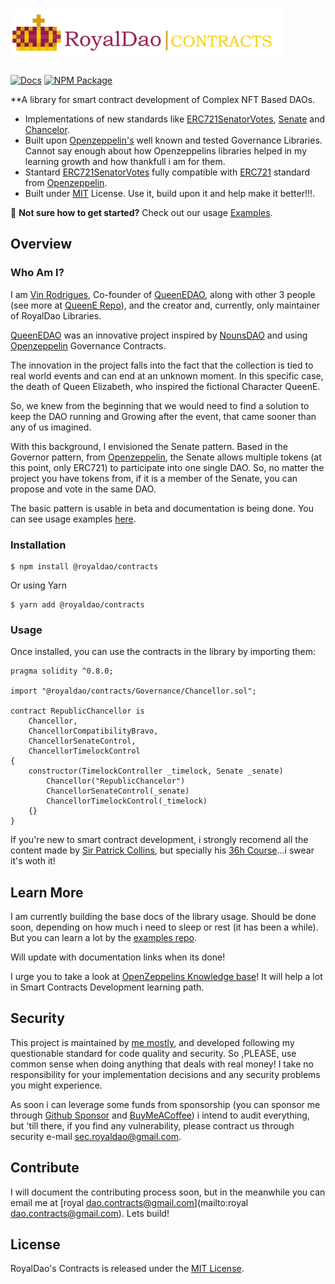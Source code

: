 # <img src="https://github.com/RoyalDAO/royaldao-contracts/blob/RELEASE/assets/images/RoyalDAO_Logo.png" alt="RoyalDao" height="80px">

[![Docs](https://img.shields.io/badge/docs-%F0%9F%93%84-blue)](https://royaldao.gitbook.io/royaldao-contracts/)
[![NPM Package](https://img.shields.io/npm/v/@royaldao/contracts.svg)](https://www.npmjs.org/package/@royaldao/contracts)

**A library for smart contract development of Complex NFT Based DAOs.

 * Implementations of new standards like [ERC721SenatorVotes](https://github.com/RoyalDAO/royaldao-contracts/blob/RELEASE/contracts/Token/ERC721/extensions/ERC721SenatorVotes.sol), [Senate](https://github.com/RoyalDAO/royaldao-contracts/blob/RELEASE/contracts/Governance/Senate.sol) and [Chancelor](https://github.com/RoyalDAO/royaldao-contracts/blob/RELEASE/contracts/Governance/Chancelor.sol).
 * Built upon [Openzeppelin's](https://www.openzeppelin.com/contracts) well known and tested Governance Libraries. Cannot say enough about how Openzeppelins libraries helped in my learning growth and how thankfull i am for them.
 * Stantard [ERC721SenatorVotes](https://github.com/RoyalDAO/royaldao-contracts/blob/RELEASE/contracts/Token/ERC721/extensions/ERC721SenatorVotes.sol) fully compatible with [ERC721](https://docs.openzeppelin.com/contracts/4.x/erc721) standard from [Openzeppelin](https://www.openzeppelin.com/contracts).
 * Built under [MIT](https://github.com/RoyalDAO/royaldao-contracts/blob/RELEASE/LICENSE) License. Use it, build upon it and help make it better!!!.

:mage: **Not sure how to get started?** Check out our usage [Examples](https://github.com/RoyalDAO/examples).

## Overview

### Who Am I?

I am [Vin Rodrigues](https://github.com/rodriguesmvinicius), Co-founder of [QueenEDAO](https://queene.wtf/), along with other 3 people (see more at [QueenE Repo](https://github.com/rodriguesmvinicius/QueenE_Contracts/blob/HEAD/README.md)), and the creator and, currently, only maintainer of RoyalDao Libraries.

[QueenEDAO](https://queene.wtf/) was an innovative project inspired by [NounsDAO](https://nouns.wtf/) and using [Openzeppelin](https://www.openzeppelin.com/) Governance Contracts.

The innovation in the project falls into the fact that the collection is tied to real world events and can end at an unknown moment.
In this specific case, the death of Queen Elizabeth, who inspired the fictional Character QueenE.

So, we knew from the beginning that we would need to find a solution to keep the DAO running and Growing after the event, that came sooner than any of us imagined.

With this background, I envisioned the Senate pattern. Based in the Governor pattern, from [Openzeppelin](https://www.openzeppelin.com/), the Senate allows multiple tokens (at this point, only ERC721) to participate into one single DAO. So, no matter the project you have tokens from, if it is a member of the Senate, you can propose and vote in the same DAO.

The basic pattern is usable in beta and documentation is being done. You can see usage examples [here](https://github.com/RoyalDAO/examples).

### Installation

```console
$ npm install @royaldao/contracts
```
Or using Yarn
```console
$ yarn add @royaldao/contracts
```

### Usage

Once installed, you can use the contracts in the library by importing them:

```solidity
pragma solidity ^0.8.0;

import "@royaldao/contracts/Governance/Chancellor.sol";

contract RepublicChancellor is
    Chancellor,
    ChancellorCompatibilityBravo,
    ChancellorSenateControl,
    ChancellorTimelockControl
{
    constructor(TimelockController _timelock, Senate _senate)
        Chancellor("RepublicChancelor")
        ChancellorSenateControl(_senate)
        ChancellorTimelockControl(_timelock)
    {}
}
```

If you're new to smart contract development, i strongly recomend all the content made by [Sir Patrick Collins](https://www.youtube.com/c/PatrickCollins), but specially his [36h Course](https://www.youtube.com/watch?v=gyMwXuJrbJQ)...i swear it's woth it!

## Learn More

I am currently building the base docs of the library usage. Should be done soon, depending on how much i need to sleep or rest (it has been a while).
But you can learn a lot by the [examples repo](https://github.com/RoyalDAO/examples).

Will update with documentation links when its done!

I urge you to take a look at [OpenZeppelins Knowledge base](https://docs.openzeppelin.com/)! It will help a lot in Smart Contracts Development learning path.

## Security

This project is maintained by [me mostly](https://github.com/rodriguesmvinicius), and developed following my questionable standard for code quality and security. So ,PLEASE, use common sense when doing anything that deals with real money! I take no responsibility for your implementation decisions and any security problems you might experience.

As soon i can leverage some funds from sponsorship (you can sponsor me through [Github Sponsor](https://github.com/sponsors/rodriguesmvinicius?o=esb) and [BuyMeACoffee](https://www.buymeacoffee.com/vinrodrigues)) i intend to audit everything, but 'till there, if you find any vulnerability, please contract us through security e-mail [sec.royaldao@gmail.com](mailto:sec.royaldao@gmail.com).

## Contribute

I will document the contributing process soon, but in the meanwhile you can email me at [royal dao.contracts@gmail.com](mailto:royal dao.contracts@gmail.com). Lets build!

## License

RoyalDao's Contracts is released under the [MIT License](LICENSE).
